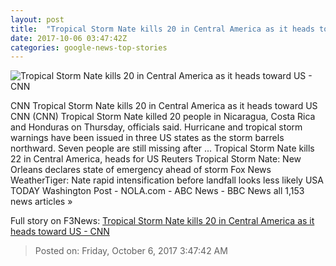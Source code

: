 ```yaml
---
layout: post
title:  "Tropical Storm Nate kills 20 in Central America as it heads toward US - CNN"
date: 2017-10-06 03:47:42Z
categories: google-news-top-stories
---
```


![Tropical Storm Nate kills 20 in Central America as it heads toward US - CNN](http://i2.cdn.cnn.com/cnnnext/dam/assets/170919163358-rapid-intensification-hurricane-super-tease.jpg)

CNN Tropical Storm Nate kills 20 in Central America as it heads toward US CNN (CNN) Tropical Storm Nate killed 20 people in Nicaragua, Costa Rica and Honduras on Thursday, officials said. Hurricane and tropical storm warnings have been issued in three US states as the storm barrels northward. Seven people are still missing after ... Tropical Storm Nate kills 22 in Central America, heads for US Reuters Tropical Storm Nate: New Orleans declares state of emergency ahead of storm Fox News WeatherTiger: Nate rapid intensification before landfall looks less likely USA TODAY Washington Post - NOLA.com - ABC News - BBC News all 1,153 news articles »


Full story on F3News: [Tropical Storm Nate kills 20 in Central America as it heads toward US - CNN](http://www.f3nws.com/n/pbHAj)

> Posted on: Friday, October 6, 2017 3:47:42 AM

